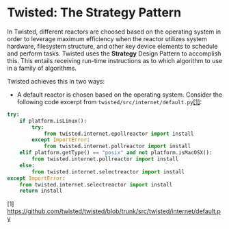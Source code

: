 # Twisted: The Strategy Pattern

In Twisted, different reactors are choosed based on the operating system in order to leverage maximum efficiency when the reactor utilizes system hardware, filesystem structure, and other key device elements to schedule and perform tasks. Twisted uses the **Strategy** Design Pattern to accomplish this. This entails receiving run-time instructions as to which algorithm to use in a family of algorithms.

Twisted achieves this in two ways:
- A default reactor is chosen based on the operating system. Consider the following code excerpt from `twisted/src/internet/default.py`[[1]](#1):
```python
try:
	if platform.isLinux():
		try:
			from twisted.internet.epollreactor import install
		except ImportError:
			from twisted.internet.pollreactor import install
	elif platform.getType() == "posix" and not platform.isMacOSX():
		from twisted.internet.pollreactor import install
	else:
		from twisted.internet.selectreactor import install
except ImportError:
	from twisted.internet.selectreactor import install
	return install
```
	
<a id="1">[1]</a>
https://github.com/twisted/twisted/blob/trunk/src/twisted/internet/default.py
